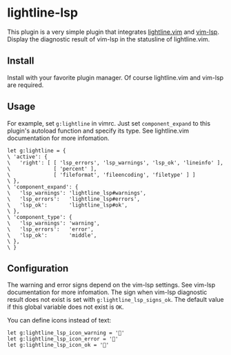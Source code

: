 # lightline-lsp

This plugin is a very simple plugin that integrates [lightline.vim](1) and [vim-lsp](2).
Display the diagnostic result of vim-lsp in the statusline of lightline.vim.

## Install

Install with your favorite plugin manager.
Of course lightline.vim and vim-lsp are required.

## Usage

For example, set `g:lightline` in vimrc. 
Just set `component_expand` to this plugin's autoload function and specify its type.
See lightline.vim documentation for more infomation.

```vim
let g:lightline = {
\ 'active': {
\   'right': [ [ 'lsp_errors', 'lsp_warnings', 'lsp_ok', 'lineinfo' ],
\              [ 'percent' ],
\              [ 'fileformat', 'fileencoding', 'filetype' ] ]
\ },
\ 'component_expand': {
\   'lsp_warnings': 'lightline_lsp#warnings',
\   'lsp_errors':   'lightline_lsp#errors',
\   'lsp_ok':       'lightline_lsp#ok',
\ },
\ 'component_type': {
\   'lsp_warnings': 'warning',
\   'lsp_errors':   'error',
\   'lsp_ok':       'middle',
\ },
\ }
```

## Configuration

The warning and error signs depend on the vim-lsp settings.
See vim-lsp documentation for more infomation.
The sign when vim-lsp diagnostic result does not exist is set with `g:lightline_lsp_signs_ok`.
The default value if this global variable does not exist is `OK`.

You can define icons instead of text:

```vim
let g:lightline_lsp_icon_warning = ''
let g:lightline_lsp_icon_error = ''
let g:lightline_lsp_icon_ok = ''
```

[1]: https://github.com/itchyny/lightline.vim "lightline.vim"
[2]: https://github.com/prabirshrestha/vim-lsp "vim-lsp"
